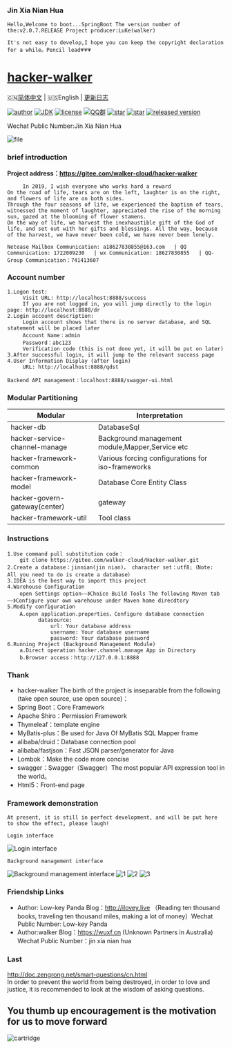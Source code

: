 ### Jin Xia Nian Hua

```
Hello,Welcome to boot...SpringBoot The version number of the:v2.0.7.RELEASE Project producer:LuKe(walker)

It's not easy to develop,I hope you can keep the copyright declaration for a while。Pencil lead💗💗💗
```

<h1><a href="#">hacker-walker</a></h1>

🇨🇳[简体中文](./README.md) | 🇺🇸English | [更新日志](https://github.com/java-aodeng/hope-plus/commits/master)

[![author](https://img.shields.io/badge/author-walker-blue.svg)](https://wuxf.cn)
[![JDK](https://img.shields.io/badge/JDK-1.8-orange.svg)](https://github.com/hacker-walker/hacker-walker)
[![license](https://img.shields.io/badge/license-GPL--3.0-red.svg)](https://github.com/hacker-walker/hacker-walker/releases/tag/3.0)
[![QQ群](https://img.shields.io/badge/chat-walkerQQ%E7%BE%A4-yellow.svg)](https://jq.qq.com/?_wv=1027&k=5mjexzD)
<a href="https://github.com/hacker-walker/hacker-walker"><img alt="star" src="https://img.shields.io/github/stars/hacker-walker/hacker-walker.svg?label=Stars&style=social"/></a>
[![star](https://gitee.com/walker-cloud/hacker-walker/badge/star.svg?theme=dark)](https://gitee.com/walker-cloud/hacker-walker/stargazers)
[![released version](https://img.shields.io/badge/release-3.0-green.svg)](https://github.com/hacker-walker/hacker-walker/releases)  

Wechat Public Number:Jin Xia Nian Hua

![file](https://images.gitee.com/uploads/images/2019/0610/161454_710bf233_2127888.png)

### brief introduction
   **Project address：https://gitee.com/walker-cloud/hacker-walker**
```
     In 2019, I wish everyone who works hard a reward
On the road of life, tears are on the left, laughter is on the right, and flowers of life are on both sides.
Through the four seasons of life, we experienced the baptism of tears, witnessed the moment of laughter, appreciated the rise of the morning sun, gazed at the blooming of flower stamens.
On the way of life, we harvest the inexhaustible gift of the God of life, and set out with her gifts and blessings. All the way, because of the harvest, we have never been cold, we have never been lonely.

Netease Mailbox Communication: a18627830855@163.com   | QQ Communication: 1722009230   | wx Communication: 18627830855   | QQ-Group Communication：741413607

```
### Account number
```
1.Logon test:
     Visit URL: http://localhost:8888/success
     If you are not logged in, you will jump directly to the login page: http://localhost:8888/dr
2.Login account description:
     Login account shows that there is no server database, and SQL statement will be placed later
     Account Name：admin
     Password：abc123
     Verification code (this is not done yet, it will be put on later)
3.After successful login, it will jump to the relevant success page
4.User Information Display (after login)
     URL: http://localhost:8888/qdst

Backend API management：localhost:8888/swagger-ui.html
```
### Modular Partitioning
| Modular   | Interpretation   |
| -- | -- |
| hacker-db | DatabaseSql |
| hacker-service-channel-manage  |  Background management module,Mapper,Service etc |
| hacker-framework-common  | Various forcing configurations for iso-frameworks   |
| hacker-framework-model  |  Database Core Entity Class  |
| hacker-govern-gateway(center)  |  gateway  |
| hacker-framework-util  |  Tool class  |

### Instructions
```
1.Use command pull substitution code：
    git clone https://gitee.com/walker-cloud/Hacker-walker.git 
2.Create a database：jinnian(jin nian)， character set：utf8;（Note: All you need to do is create a database）
3.IDEA is the best way to import this project
4.Warehouse Configuration
    open Settings option——》Choice Build Tools The following Maven tab——》Configure your own warehouse under Maven home direcdtory
5.Modify configuration
    A.open application.properties，Configure database connection
          datasource:
              url: Your database address
              username: Your database username
              password: Your database password
6.Running Project (Background Management Module)
    a.Direct operation hacker.channel.manage App in Directory
    b.Browser access：http://127.0.0.1:8888
```
### Thank
- hacker-walker The birth of the project is inseparable from the following (take open source, use open source)：
- Spring Boot：Core Framework
- Apache Shiro：Permission Framework
- Thymeleaf：template engine
- MyBatis-plus：Be used for Java Of MyBatis SQL Mapper frame
- alibaba/druid：Database connection pool
- alibaba/fastjson：Fast JSON parser/generator for Java
- Lombok：Make the code more concise
- swagger：Swagger（Swagger）The most popular API expression tool in the world。
- Html5：Front-end page

### Framework demonstration
```
At present, it is still in perfect development, and will be put here to show the effect, please laugh!
```
```
Login interface
```
![Login interface](https://images.gitee.com/uploads/images/2019/0610/180431_93d56664_2127888.png)
```
Background management interface
```
![Background management interface](https://images.gitee.com/uploads/images/2019/0613/111333_0edb6d4e_2127888.png)
![1](https://i.loli.net/2019/07/03/5d1c94263e68624395.png)
![2](https://i.loli.net/2019/07/03/5d1c943d8714f56661.png)
![3](https://i.loli.net/2019/07/03/5d1c9443c143583430.png)
### Friendship Links

- Author: Low-key Panda  Blog：http://ilovey.live （Reading ten thousand books, traveling ten thousand miles, making a lot of money）Wechat Public Number: Low-key Panda  
- Author:walker Blog：https://wuxf.cn (Unknown Partners in Australia) Wechat Public Number：jin xia nian hua

### Last
http://doc.zengrong.net/smart-questions/cn.html   
In order to prevent the world from being destroyed, in order to love and justice, it is recommended to look at the wisdom of asking questions.

## You thumb up encouragement is the motivation for us to move forward
![cartridge](https://i.loli.net/2019/07/13/5d29c699493f847597.png)